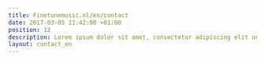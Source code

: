 ```yaml
---
title: Finetunemusic.nl/en/contact
date: 2017-03-05 11:42:00 +01:00
position: 12
description: Lorem ipsum dolor sit amet, consectetur adipiscing elit unde omnis.
layout: contact_en
---
```


